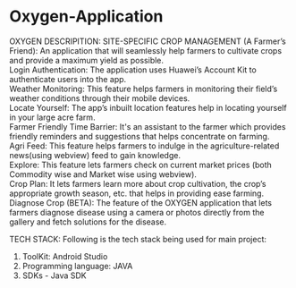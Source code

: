 # Oxygen-Application
OXYGEN
DESCRIPITION:
SITE-SPECIFIC CROP MANAGEMENT (A Farmer’s Friend):
An application that will seamlessly help farmers to cultivate crops and provide a maximum yield as possible.     
  Login Authentication: The application uses Huawei’s Account Kit to authenticate users into the app.    
  Weather Monitoring: This feature helps farmers in monitoring their field’s weather conditions through their mobile devices.    
  Locate Yourself: The app’s inbuilt location features help in locating yourself in your large acre farm.    
  Farmer Friendly Time Barrier: It's an assistant to the farmer which provides friendly reminders and suggestions that helps concentrate on farming.      
  Agri Feed: This feature helps farmers to indulge in the agriculture-related news(using webview) feed to gain knowledge.    
  Explore: This feature lets farmers check on current market prices (both Commodity wise and Market wise using webview).    
  Crop Plan: It lets farmers learn more about crop cultivation, the crop’s appropriate growth season, etc. that helps in providing ease farming.    
  Diagnose Crop (BETA): The feature of the OXYGEN application that lets farmers diagnose disease using a camera or photos directly from the gallery and fetch solutions for the disease.

TECH STACK:
  Following is the tech stack being used for main project:
  
  1) ToolKit: Android Studio
  2) Programming language: JAVA
  3) SDKs - Java SDK
  
  
  

